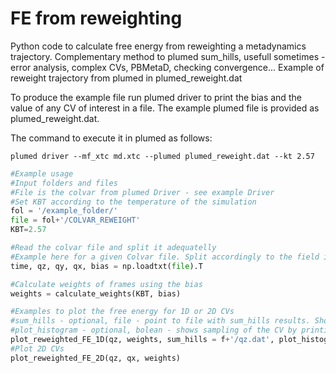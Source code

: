 # FE from reweighting

Python code to calculate free energy from reweighting a metadynamics trajectory. Complementary method to plumed sum_hills, usefull sometimes - error analysis, complex CVs, PBMetaD, checking convergence... 
Example of reweight trajectory from plumed in plumed_reweight.dat

To produce the example file run plumed driver to print the bias and the value of any CV of interest in a file.
The example plumed file is provided as plumed_reweight.dat.

The command to execute it in plumed as follows:

	plumed driver --mf_xtc md.xtc --plumed plumed_reweight.dat --kt 2.57 
 
```python
#Example usage
#Input folders and files
#File is the colvar from plumed Driver - see example Driver
#Set KBT according to the temperature of the simulation
fol = '/example_folder/'
file = fol+'/COLVAR_REWEIGHT'
KBT=2.57

#Read the colvar file and split it adequatelly 
#Example here for a given Colvar file. Split accordingly to the field in your Colvar.
time, qz, qy, qx, bias = np.loadtxt(file).T

#Calculate weights of frames using the bias
weights = calculate_weights(KBT, bias)

#Examples to plot the free energy for 1D or 2D CVs
#sum_hills - optional, file - point to file with sum_hills results. Shows comparison.
#plot_histogram - optional, bolean - shows sampling of the CV by printing the unweigthed histogram. 
plot_reweighted_FE_1D(qz, weights, sum_hills = f+'/qz.dat', plot_histogram=True)
#Plot 2D CVs
plot_reweighted_FE_2D(qz, qx, weights)
```
